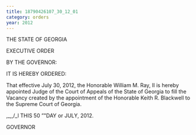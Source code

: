 ```yaml
---
title: 18790426107_30_12_01
category: orders
year: 2012
---
```

 

THE STATE OF GEORGIA

EXECUTIVE ORDER

BY THE GOVERNOR:

IT IS HEREBY ORDERED:

That effective July 30, 2012, the Honorable William M. Ray,
II is hereby appointed Judge of the Court of Appeals of the
State of Georgia to fill the Vacancy created by the
appointment of the Honorable Keith R. Blackwell to the
Supreme Court of Georgia.

,_,,/_l
THIS 50 ”"DAY or JULY, 2012.

 

GOVERNOR

